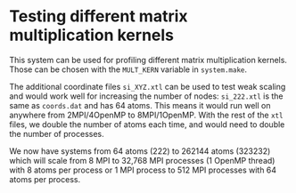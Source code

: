 # Testing different matrix multiplication kernels

This system can be used for profiling different matrix multiplication kernels.
Those can be chosen with the `MULT_KERN` variable in `system.make`.

The additional coordinate files `si_XYZ.xtl` can be used to test weak scaling and 
would work well for increasing the number of nodes: `si_222.xtl` is the same as `coords.dat`
and has 64 atoms. This means it would run well on anywhere from 2MPI/4OpenMP to 8MPI/1OpenMP.
With the rest of the `xtl` files, we double the number of atoms each time, and would need
to double the number of processes.

We now have systems from 64 atoms (222) to 262144 atoms (323232) which will scale from 8 MPI
to 32,768 MPI processes (1 OpenMP thread) with 8 atoms per process or 1 MPI process to 512 MPI
processes with 64 atoms per process.
